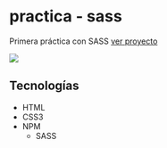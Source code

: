 # practica - sass
Primera práctica con SASS [ver proyecto](https://practice-sass.netlify.app)

<img src="https://i.postimg.cc/YCV9dNLp/sass.jpg">

## Tecnologías
- HTML
- CSS3
- NPM
  - SASS
